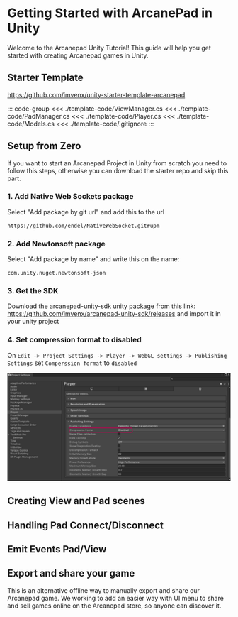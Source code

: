 # Getting Started with ArcanePad in Unity

Welcome to the Arcanepad Unity Tutorial! This guide will help you get started with creating Arcanepad games in Unity.

## Starter Template

<YoutubeEmbed video-id="27YDLVHISog" />

https://github.com/imvenx/unity-starter-template-arcanepad

::: code-group
<<< ./template-code/ViewManager.cs
<<< ./template-code/PadManager.cs
<<< ./template-code/Player.cs
<<< ./template-code/Models.cs
<<< ./template-code/.gitignore
:::

## Setup from Zero

If you want to start an Arcanepad Project in Unity from scratch you need to follow this steps, otherwise you can download the starter repo and skip this part.

<YoutubeEmbed video-id="3Ehlu9WlKwU" />

### 1. Add Native Web Sockets package
Select "Add package by git url" and add this to the url
```
https://github.com/endel/NativeWebSocket.git#upm
```

### 2. Add Newtonsoft package
Select "Add package by name" and write this on the name:
```
com.unity.nuget.newtonsoft-json
```

### 3. Get the SDK
Download the arcanepad-unity-sdk unity package from this link: https://github.com/imvenx/arcanepad-unity-sdk/releases and import it in your unity project

### 4. Set compression format to disabled
On `Edit -> Project Settings -> Player -> WebGL settings -> Publishing Settings` set `Comperssion format` to `disabled` 

<img src="./comperssion-format.png" />


## Creating View and Pad scenes

<YoutubeEmbed video-id="-rUw5gDRr8A" />


## Handling Pad Connect/Disconnect

<YoutubeEmbed video-id="VDSHRuETyhc" />


## Emit Events Pad/View

<YoutubeEmbed video-id="SdOOWm9KTlw" />

## Export and share your game

This is an alternative offline way to manually export and share our Arcanepad game. We working to add an
easier way with UI menu to share and sell games online on the Arcanepad store, so anyone can discover it.

<YoutubeEmbed video-id="srqW1jga7aA" />
